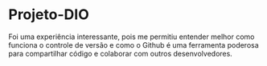 # Projeto-DIO
Foi uma experiência interessante, pois me permitiu entender melhor como funciona o controle de versão 
e como o Github é uma ferramenta poderosa para compartilhar código e colaborar com outros desenvolvedores.
